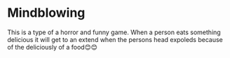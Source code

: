 # Mindblowing
This is a type of a horror and funny game. When a person eats something delicious it will get to an extend when the persons head expoleds because of the deliciously of a food😊😊
